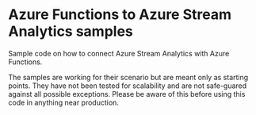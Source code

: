 # Azure Functions to Azure Stream Analytics samples
Sample code on how to connect Azure Stream Analytics with Azure Functions.

The samples are working for their scenario but are meant only as starting points. They have not been tested for scalability and are not safe-guared against all possible exceptions. Please be aware of this before using this code in anything near production.
